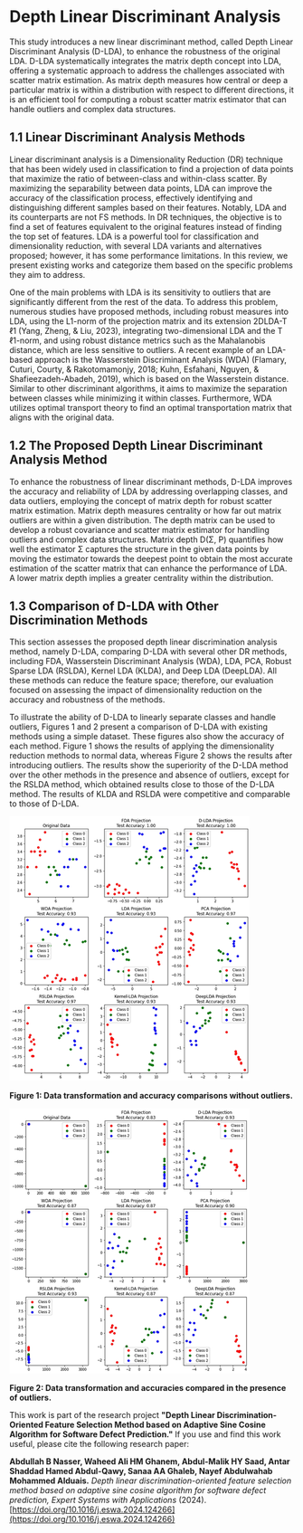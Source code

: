 # Depth Linear Discriminant Analysis

This study introduces a new linear discriminant method, called Depth Linear Discriminant Analysis (D-LDA), to enhance the robustness of the original LDA. D-LDA systematically integrates the matrix depth concept into LDA, offering a systematic approach to address the challenges associated with scatter matrix estimation. As matrix depth measures how central or deep a particular matrix is within a distribution with respect to different directions, it is an efficient tool for computing a robust scatter matrix estimator that can handle outliers and complex data structures.

## 1.1 Linear Discriminant Analysis Methods

Linear discriminant analysis is a Dimensionality Reduction (DR) technique that has been widely used in classification to find a projection of data points that maximize the ratio of between-class and within-class scatter. By maximizing the separability between data points, LDA can improve the accuracy of the classification process, effectively identifying and distinguishing different samples based on their features. Notably, LDA and its counterparts are not FS methods. In DR techniques, the objective is to find a set of features equivalent to the original features instead of finding the top set of features. LDA is a powerful tool for classification and dimensionality reduction, with several LDA variants and alternatives proposed; however, it has some performance limitations. In this review, we present existing works and categorize them based on the specific problems they aim to address.

One of the main problems with LDA is its sensitivity to outliers that are significantly different from the rest of the data. To address this problem, numerous studies have proposed methods, including robust measures into LDA, using the L1-norm of the projection matrix and its extension 2DLDA-T ℓ1 (Yang, Zheng, & Liu, 2023), integrating two-dimensional LDA and the T ℓ1-norm, and using robust distance metrics such as the Mahalanobis distance, which are less sensitive to outliers. A recent example of an LDA-based approach is the Wasserstein Discriminant Analysis (WDA) (Flamary, Cuturi, Courty, & Rakotomamonjy, 2018; Kuhn, Esfahani, Nguyen, & Shafieezadeh-Abadeh, 2019), which is based on the Wasserstein distance. Similar to other discriminant algorithms, it aims to maximize the separation between classes while minimizing it within classes. Furthermore, WDA utilizes optimal transport theory to find an optimal transportation matrix that aligns with the original data.

## 1.2 The Proposed Depth Linear Discriminant Analysis Method

To enhance the robustness of linear discriminant methods, D-LDA improves the accuracy and reliability of LDA by addressing overlapping classes, and data outliers, employing the concept of matrix depth for robust scatter matrix estimation. Matrix depth measures centrality or how far out matrix outliers are within a given distribution. The depth matrix can be used to develop a robust covariance and scatter matrix estimator for handling outliers and complex data structures. Matrix depth D(Σ, P) quantifies how well the estimator Σ captures the structure in the given data points by moving the estimator towards the deepest point to obtain the most accurate estimation of the scatter matrix that can enhance the performance of LDA. A lower matrix depth implies a greater centrality within the distribution.

## 1.3 Comparison of D-LDA with Other Discrimination Methods

This section assesses the proposed depth linear discrimination analysis method, namely D-LDA, comparing D-LDA with several other DR methods, including FDA, Wasserstein Discriminant Analysis (WDA), LDA, PCA, Robust Sparse LDA (RSLDA), Kernel LDA (KLDA), and Deep LDA (DeepLDA). All these methods can reduce the feature space; therefore, our evaluation focused on assessing the impact of dimensionality reduction on the accuracy and robustness of the methods.

To illustrate the ability of D-LDA to linearly separate classes and handle outliers, Figures 1 and 2 present a comparison of D-LDA with existing methods using a simple dataset. These figures also show the accuracy of each method. Figure 1 shows the results of applying the dimensionality reduction methods to normal data, whereas Figure 2 shows the results after introducing outliers. The results show the superiority of the D-LDA method over the other methods in the presence and absence of outliers, except for the RSLDA method, which obtained results close to those of the D-LDA method. The results of KLDA and RSLDA were competitive and comparable to those of D-LDA.



![Figure 1](Figure1.png)

**Figure 1: Data transformation and accuracy comparisons without outliers.**



![Figure 2](Figure2.png)

**Figure 2: Data transformation and accuracies compared in the presence of outliers.**


This work is part of the research project **"Depth Linear Discrimination-Oriented Feature Selection Method based on Adaptive Sine Cosine Algorithm for Software Defect Prediction."** If you use and find this work useful, please cite the following research paper:

**Abdullah B Nasser, Waheed Ali HM Ghanem, Abdul-Malik HY Saad, Antar Shaddad Hamed Abdul-Qawy, Sanaa AA Ghaleb, Nayef Abdulwahab Mohammed Alduais.** *Depth linear discrimination-oriented feature selection method based on adaptive sine cosine algorithm for software defect prediction, Expert Systems with Applications* (2024). [https://doi.org/10.1016/j.eswa.2024.124266](https://doi.org/10.1016/j.eswa.2024.124266)
